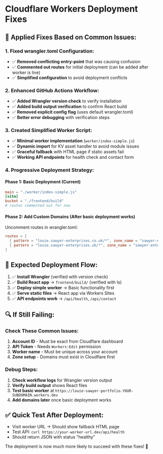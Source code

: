 # Cloudflare Workers Deployment Fixes

## 🔧 **Applied Fixes Based on Common Issues:**

### **1. Fixed wrangler.toml Configuration:**
- ✅ **Removed conflicting entry-point** that was causing confusion
- ✅ **Commented out routes** for initial deployment (can be added after worker is live)
- ✅ **Simplified configuration** to avoid deployment conflicts

### **2. Enhanced GitHub Actions Workflow:**
- ✅ **Added Wrangler version check** to verify installation
- ✅ **Added build output verification** to confirm React build
- ✅ **Removed explicit config flag** (uses default wrangler.toml)
- ✅ **Better error debugging** with verification steps

### **3. Created Simplified Worker Script:**
- ✅ **Minimal worker implementation** (`worker/index-simple.js`)
- ✅ **Dynamic import** for KV asset handler to avoid module issues
- ✅ **Graceful fallback** with HTML page if static assets fail
- ✅ **Working API endpoints** for health check and contact form

### **4. Progressive Deployment Strategy:**

#### **Phase 1: Basic Deployment** (Current)
```toml
main = "./worker/index-simple.js"
[site]
bucket = "./frontend/build"
# routes commented out for now
```

#### **Phase 2: Add Custom Domains** (After basic deployment works)
Uncomment routes in wrangler.toml:
```toml
routes = [
  { pattern = "louie.sawyer-enterprises.co.uk/*", zone_name = "sawyer-enterprises.co.uk" },
  { pattern = "louie.sawyer-enterprises.uk/*", zone_name = "sawyer-enterprises.uk" }
]
```

## 🚀 **Expected Deployment Flow:**

1. ✅ **Install Wrangler** (verified with version check)
2. ✅ **Build React app** → `frontend/build/` (verified with ls)
3. ✅ **Deploy simple worker** → Basic functionality first
4. ✅ **Serve static files** → React app via Workers Sites
5. ✅ **API endpoints work** → `/api/health`, `/api/contact`

## 🔍 **If Still Failing:**

### **Check These Common Issues:**
1. **Account ID** - Must be exact from Cloudflare dashboard
2. **API Token** - Needs `Workers:Edit` permission
3. **Worker name** - Must be unique across your account
4. **Zone setup** - Domains must exist in Cloudflare first

### **Debug Steps:**
1. **Check workflow logs** for Wrangler version output
2. **Verify build output** shows React files
3. **Test basic worker** at `https://louie-sawyer-portfolio.YOUR-SUBDOMAIN.workers.dev`
4. **Add domains later** once basic deployment works

## ✅ **Quick Test After Deployment:**
- Visit worker URL → Should show fallback HTML page
- Test API: `curl https://your-worker-url.dev/api/health`
- Should return JSON with status "healthy"

The deployment is now much more likely to succeed with these fixes! 🎉